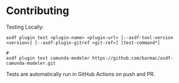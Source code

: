 # Contributing

Testing Locally:

```shell
asdf plugin test <plugin-name> <plugin-url> [--asdf-tool-version <version>] [--asdf-plugin-gitref <git-ref>] [test-command*]

#
asdf plugin test camunda-modeler https://github.com/barmac/asdf-camunda-modeler.git
```

Tests are automatically run in GitHub Actions on push and PR.
